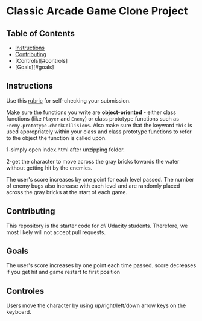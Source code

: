 # Classic Arcade Game Clone Project

## Table of Contents

- [Instructions](#instructions)
- [Contributing](#contributing)
- [Controls][#controls]
- [Goals][#goals]
## Instructions


Use this [rubric](https://review.udacity.com/#!/rubrics/15/view) for self-checking your submission.

Make sure the functions you write are **object-oriented** - either class functions (like `Player` and `Enemy`) or class prototype functions such as `Enemy.prototype.checkCollisions`. Also make sure that the keyword `this` is used appropriately within your class and class prototype functions to refer to the object the function is called upon.

1-simply open index.html after unzipping folder.

2-get the character to move across the gray bricks towards the water without getting hit by the enemies.

The user's score increases by one point for each level passed. The number of enemy bugs also increase with each level and are randomly placed across the gray bricks at the start of each game.


## Contributing

This repository is the starter code for _all_ Udacity students. Therefore, we most likely will not accept pull requests.


## Goals

The user's score increases by one point each time passed. score decreases if you get hit and game restart to first position

 
## Controles

Users move the character by using  up/right/left/down arrow keys on the keyboard.